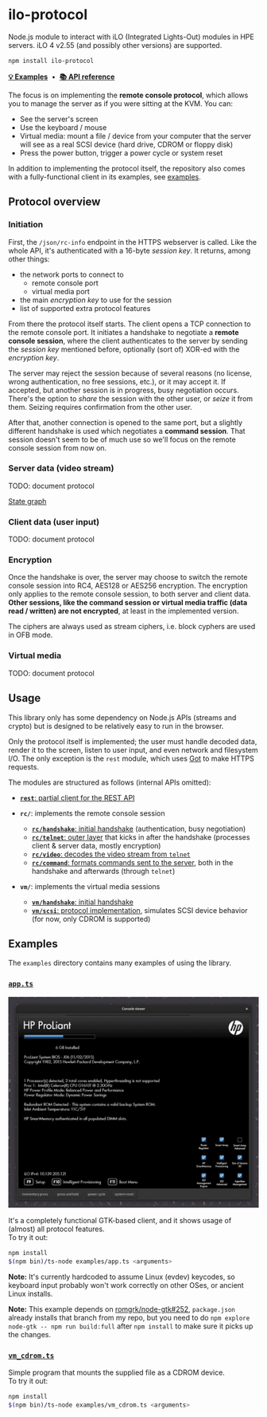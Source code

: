# ilo-protocol

Node.js module to interact with iLO (Integrated Lights-Out) modules in HPE
servers. iLO 4 v2.55 (and possibly other versions) are supported.

~~~ bash
npm install ilo-protocol
~~~

**[💡 Examples](#examples)** &nbsp;•&nbsp; **[📚 API reference](https://ilo-protocol.alba.sh/docs/modules.html)**

The focus is on implementing the **remote console protocol**, which
allows you to manage the server as if you were sitting at the KVM.
You can:

 - See the server's screen
 - Use the keyboard / mouse
 - Virtual media: mount a file / device from your computer
   that the server will see as a real SCSI device (hard drive,
   CDROM or floppy disk)
 - Press the power button, trigger a power cycle or system reset

In addition to implementing the protocol itself, the repository also comes with a fully-functional client in its examples, see [examples](#examples).


## Protocol overview

### Initiation

First, the `/json/rc-info` endpoint in the HTTPS webserver is called.
Like the whole API, it's authenticated with a 16-byte *session key*.
It returns, among other things:

 - the network ports to connect to
   - remote console port
   - virtual media port
 - the main *encryption key* to use for the session
 - list of supported extra protocol features

From there the protocol itself starts. The client opens a TCP
connection to the remote console port. It initiates a handshake to
negotiate a **remote console session**, where the client authenticates
to the server by sending the *session key* mentioned before,
optionally (sort of) XOR-ed with the *encryption key*.

The server may reject the session because of several reasons (no
license, wrong authentication, no free sessions, etc.), or it may
accept it. If accepted, but another session is in progress, busy
negotiation occurs. There's the option to *share* the session with
the other user, or *seize* it from them. Seizing requires confirmation
from the other user.

After that, another connection is opened to the same port, but a
slightly different handshake is used which negotiates a **command
session**. That session doesn't seem to be of much use so we'll
focus on the remote console session from now on.

### Server data (video stream)

TODO: document protocol

[State graph](./tools/graph.pdf)

### Client data (user input)

TODO: document protocol

### Encryption

Once the handshake is over, the server may choose to switch the
remote console session into RC4, AES128 or AES256 encryption. The
encryption only applies to the
remote console session, to both server and client data.
**Other sessions, like the command session or virtual media
traffic (data read / written) are not encrypted**, at least
in the implemented version.

The ciphers are always used as stream ciphers, i.e. block cyphers
are used in OFB mode.

### Virtual media

TODO: document protocol


## Usage

This library only has some dependency on Node.js APIs (streams and crypto)
but is designed to be relatively easy to run in the browser.

Only the protocol itself is implemented; the user must handle
decoded data, render it to the screen, listen to user input, and even
network and filesystem I/O. The only exception is the `rest` module,
which uses [Got](https://github.com/sindresorhus/got) to make HTTPS
requests.

The modules are structured as follows (internal APIs omitted):

 - [**`rest`**: partial client for the REST API](https://ilo-protocol.alba.sh/docs/modules/rest.html)

 - **`rc/`**: implements the remote console session
   - [**`rc/handshake`**: initial handshake](https://ilo-protocol.alba.sh/docs/modules/rc_handshake.html) (authentication, busy negotiation)
   - [**`rc/telnet`**: outer layer](https://ilo-protocol.alba.sh/docs/modules/rc_telnet.html) that kicks in after the handshake (processes client & server data, mostly encryption)
   - [**`rc/video`**: decodes the video stream from `telnet`](https://ilo-protocol.alba.sh/docs/modules/rc_video.html)
   - [**`rc/command`**: formats commands sent to the server](https://ilo-protocol.alba.sh/docs/modules/rrc_command.html), both in the handshake and afterwards (through `telnet`)

 - **`vm/`**: implements the virtual media sessions
   - [**`vm/handshake`**: initial handshake](https://ilo-protocol.alba.sh/docs/modules/vm_handshake.html)
   - [**`vm/scsi`**: protocol implementation](https://ilo-protocol.alba.sh/docs/modules/vm_scsi.html),
     simulates SCSI device behavior (for now, only CDROM is supported)


## Examples

The `examples` directory contains many examples of using the library.

### [`app.ts`](./examples/app.ts)

![Application screenshot](./tools/app_screenshot.jpg)

It's a completely functional GTK-based client, and it shows usage of (almost)
all protocol features.  
To try it out:

~~~ bash
npm install
$(npm bin)/ts-node examples/app.ts <arguments>
~~~

**Note:** It's currently hardcoded to assume Linux (evdev) keycodes,
so keyboard input probably won't work correctly on other OSes, or
ancient Linux installs.

**Note:** This example depends on [romgrk/node-gtk#252](https://github.com/romgrk/node-gtk/pull/252),
`package.json` already installs that branch from my repo, but you
need to do `npm explore node-gtk -- npm run build:full` after
`npm install` to make sure it picks up the changes.

### [`vm_cdrom.ts`](./examples/vm_cdrom.ts)

Simple program that mounts the supplied file as a CDROM device.  
To try it out:

~~~ bash
npm install
$(npm bin)/ts-node examples/vm_cdrom.ts <arguments>
~~~
